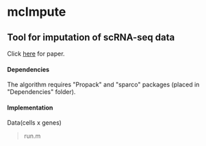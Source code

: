 # mcImpute
## Tool for imputation of scRNA-seq data 

Click [here](www.google.com) for paper.

#### Dependencies 
The algorithm requires "Propack" and "sparco" packages (placed in "Dependencies" folder).

#### Implementation
Data(cells x genes)

> run.m
